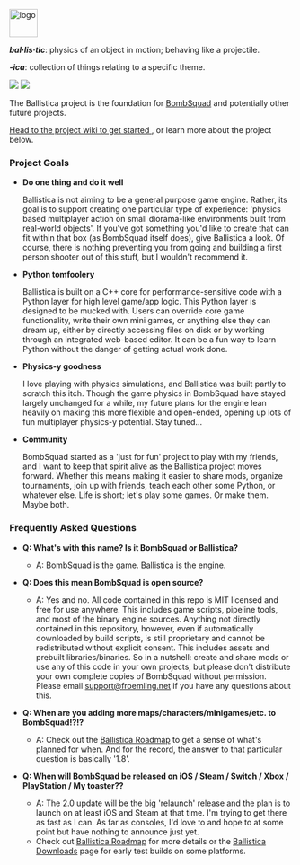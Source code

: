 <img
src="https://files.ballistica.net/ballistica_media/ballistica_logo_half.png"
height="50" alt="logo"> 

***bal·lis·tic***: physics of an object in motion; behaving like a projectile.

***-ica***: collection of things relating to a specific theme.

[![](https://github.com/efroemling/ballistica/actions/workflows/ci.yml/badge.svg)](https://github.com/efroemling/ballistica/actions/workflows/ci.yml) [![](https://github.com/efroemling/ballistica/actions/workflows/cd.yml/badge.svg)](https://github.com/efroemling/ballistica/actions/workflows/cd.yml)

The Ballistica project is the foundation for
[BombSquad](https://www.froemling.net/apps/bombsquad) and potentially other
future projects.

[Head to the project wiki to get started
](https://github.com/efroemling/ballistica/wiki), or learn more about the
project below.

### Project Goals

* **Do one thing and do it well**

  Ballistica is not aiming to be a general purpose game engine. Rather, its goal
is to support creating one particular type of experience: 'physics based
multiplayer action on small diorama-like environments built from real-world
objects'. If you've got something you'd like to create that can fit within that
box (as BombSquad itself does), give Ballistica a look. Of course, there is
nothing preventing you from going and building a first person shooter out of
this stuff, but I wouldn't recommend it.

* **Python tomfoolery**

   Ballistica is built on a C++ core for performance-sensitive code with a
Python layer for high level game/app logic. This Python layer is designed to be
mucked with. Users can override core game functionality, write their own mini
games, or anything else they can dream up, either by directly accessing files on
disk or by working through an integrated web-based editor. It can be a fun way
to learn Python without the danger of getting actual work done.

* **Physics-y goodness**

   I love playing with physics simulations, and Ballistica was built partly to
scratch this itch. Though the game physics in BombSquad have stayed largely
unchanged for a while, my future plans for the engine lean heavily on making
this more flexible and open-ended, opening up lots of fun multiplayer physics-y
potential. Stay tuned...

* **Community**

   BombSquad started as a 'just for fun' project to play with my friends, and I
want to keep that spirit alive as the Ballistica project moves forward. Whether
this means making it easier to share mods, organize tournaments, join up with
friends, teach each other some Python, or whatever else. Life is short; let's
play some games. Or make them. Maybe both.

### Frequently Asked Questions

* **Q: What's with this name? Is it BombSquad or Ballistica?**
  * A: BombSquad is the game. Ballistica is the engine.

* **Q: Does this mean BombSquad is open source?**
  * A: Yes and no. All code contained in this repo is MIT licensed and free for
  use anywhere. This includes game scripts, pipeline tools, and most of the
  binary engine sources. Anything not directly contained in this repository,
  however, even if automatically downloaded by build scripts, is still
  proprietary and cannot be redistributed without explicit consent. This
  includes assets and prebuilt libraries/binaries. So in a nutshell: create and
  share mods or use any of this code in your own projects, but please don't
  distribute your own complete copies of BombSquad without permission. Please
  email support@froemling.net if you have any questions about this.

* **Q: When are you adding more maps/characters/minigames/etc.  to
  BombSquad!?!?**
  * A: Check out the [Ballistica
  Roadmap](https://github.com/efroemling/ballistica/wiki/Roadmap) to get a sense
  of what's planned for when. And for the record, the answer to that particular
  question is basically '1.8'.

* **Q: When will BombSquad be released on iOS / Steam / Switch / Xbox /
PlayStation / My toaster??**
  * A: The 2.0 update will be the big 'relaunch' release and the plan is to
  launch on at least iOS and Steam at that time. I'm trying to get there as fast
  as I can. As far as consoles, I'd love to and hope to at some point but have
  nothing to announce just yet.
  * Check out [Ballistica Roadmap](https://github.com/efroemling/ballistica/wiki/Roadmap)
  for more details or the [Ballistica
  Downloads](https://ballistica.net/downloads) page for early test builds on
  some platforms.

